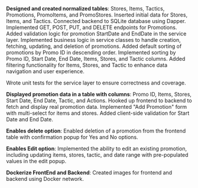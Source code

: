 **Designed and created normalized tables**: Stores, Items, Tactics, Promotions, PromoItems, and PromoStores. 
Inserted initial data for Stores, Items, and Tactics.
Connected backend to SQLite database using Dapper.
Implemented GET, POST, PUT, and DELETE endpoints for Promotions.
Added validation logic for promotion StartDate and EndDate in the service layer.
Implemented business logic in service classes to handle creation, fetching, updating, and deletion of promotions. 
Added default sorting of promotions by Promo ID in descending order.
Implemented sorting by Promo ID, Start Date, End Date, Items, Stores, and Tactic columns.
Added filtering functionality for Items, Stores, and Tactic to enhance data navigation and user experience.

Wrote unit tests for the service layer to ensure correctness and coverage.

**Displayed promotion data in a table with columns**: Promo ID, Items, Stores, Start Date, End Date, Tactic, and Actions.
Hooked up frontend to backend to fetch and display real promotion data.
Implemented "Add Promotion" form with multi-select for items and stores.
Added client-side validation for Start Date and End Date.

**Enables delete option**: Enabled deletion of a promotion from the frontend table with confirmation popup for Yes and No options.

**Enables Edit option**: Implemented the ability to edit an existing promotion, including updating items, stores, tactic, and date range with pre-populated values in the edit popup. 

**Dockerize FrontEnd and Backend**: Created images for frontend and backend using Docker network.

